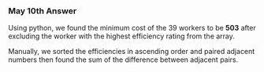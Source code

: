 ### May 10th Answer

Using python, we found the minimum cost of the 39 workers to be <b>503</b> after excluding the worker with the highest efficiency rating from the array.

Manually, we sorted the efficiencies in ascending order and paired adjacent numbers then found the sum of the difference between adjacent pairs.